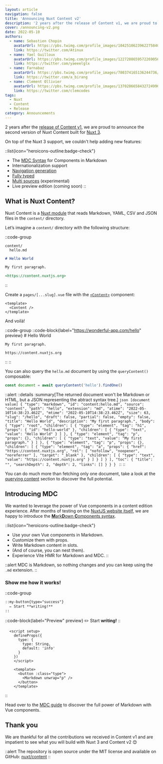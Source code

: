 ```yaml
---
layout: article
navigation: false
title: 'Announcing Nuxt Content v2'
description: '2 years after the release of Content v1, we are proud to announce the second version of Nuxt Content built for Nuxt 3.'
cover: /announcing-v2.png
date: 2022-05-10
authors:
  - name: Sebastien Chopin
    avatarUrl: https://pbs.twimg.com/profile_images/1042510623962275840/1Iw_Mvud_400x400.jpg
    link: https://twitter.com/Atinux
  - name: Yael Guilloux
    avatarUrl: https://pbs.twimg.com/profile_images/1227208659572269056/Yo6GUjZw_400x400.jpg
    link: https://twitter.com/yaeeelglx
  - name: Farnabaz 
    avatarUrl: https://pbs.twimg.com/profile_images/780374165136244736/x5HfdWA1_400x400.jpg
    link: https://twitter.com/a_birang
  - name: Clement Ollivier 
    avatarUrl: https://pbs.twimg.com/profile_images/1370286658432724996/ZMSDzzIi_400x400.jpg
    link: https://twitter.com/clemcodes
tags:
  - Nuxt
  - Content
  - Release
category: Announcements
---
```


2 years after the [release of Content v1](https://github.com/nuxt/content/releases/tag/v1.0.0), we are proud to announce the second version of Nuxt Content built for [Nuxt 3](https://v3.nuxtjs.org).

On top of the Nuxt 3 support, we couldn't help adding new features:

::list{icon="heroicons-outline:badge-check"}
- The [MDC Syntax](/guide/writing/mdc) for Components in Markdown
- Internationalization support
- [Navigation generation](/guide/displaying/navigation)
- [Fully typed](/guide/displaying/typescript)
- [Multi sources](/api/configuration#sources) (experimental)
- Live preview edition (coming soon)
::

## What is Nuxt Content?

Nuxt Content is a [Nuxt module](https://v3.nuxtjs.org/guide/features/modules) that reads Markdown, YAML, CSV and JSON files in the `content/` directory.

Let’s imagine a `content/` directory with the following structure:

::code-group
  ```[Directory Structure]
  content/
    hello.md
  ```
  ```md [hello.md]
  # Hello World

  My first paragraph.

  <https://content.nuxtjs.org>
  ```
::

Create a `pages/[...slug].vue` file with the [`<Content>`](/guide/displaying/rendering) component:

```vue [pages/[...slug].vue]
<template>
  <Content />
</template>
```

And voilà!

::code-group
  ::code-block{label="https://wonderful-app.com/hello" preview}
    # Hello World

    My first paragraph.

    https://content.nuxtjs.org
  ::
::

You can also query the `hello.md` document by using the `queryContent()` composable:

```ts
const document = await queryContent('hello').findOne()
```

::alert
  ::details
    :summary[The returned document won't be Markdown or HTML, but a JSON representing the abtract syntax tree.]
    ```json [document value]
    {
      "type": "markdown",
      "id": "content:hello.md",
      "source": "content",
      "path": "hello",
      "extension": "md",
      "atime": "2022-05-10T14:38:23.462Z",
      "mtime": "2022-05-10T14:38:23.462Z",
      "size": 63,
      "slug": "/hello",
      "draft": false,
      "partial": false,
      "empty": false,
      "title": "Hello World",
      "description": "My first paragraph.",
      "body": {
        "type": "root",
        "children": [
          {
            "type": "element",
            "tag": "h1",
            "props": {
              "id": "hello-world"
            },
            "children": [
              {
                "type": "text",
                "value": "Hello World"
              }
            ]
          },
          {
            "type": "element",
            "tag": "p",
            "props": {},
            "children": [
              {
                "type": "text",
                "value": "My first paragraph."
              }
            ]
          },
          {
            "type": "element",
            "tag": "p",
            "props": {},
            "children": [
              {
                "type": "element",
                "tag": "a",
                "props": {
                  "href": "https://content.nuxtjs.org",
                  "rel": [
                    "nofollow",
                    "noopener",
                    "noreferrer"
                  ],
                  "target": "_blank"
                },
                "children": [
                  {
                    "type": "text",
                    "value": "https://content.nuxtjs.org"
                  }
                ]
              }
            ]
          }
        ],
        "toc": {
          "title": "",
          "searchDepth": 2,
          "depth": 2,
          "links": []
        }
      }
    }
    ```
  ::
::

You can do much more than fetching only one document, take a look at the [querying content](/guide/displaying/querying) section to discover the full potential.

## Introducing MDC

We wanted to leverage the power of Vue components in a content edition experience. After months of testing on the [NuxtJS website itself](https://nuxtjs.org), we are happy to introduce the [**M**ark**D**own **C**omponents syntax](/guide/writing/mdc).

::list{icon="heroicons-outline:badge-check"}

- Use your own Vue components in Markdown.
- Customize them with props.
- Write Markdown content in slots.
- (And of course, you can nest them).
- Experience Vite HMR for Markdown and MDC.
::

::alert
MDC is Markdown, so nothing changes and you can keep using the `.md` extension.
::

### Show me how it works!

::code-group

  ```md [content/index.md]
  ::my-button{type="success"}
    ✏️ Start **writing!**
  ::
  ```

  ::code-block{label="Preview" preview}
    <MyButton type="success">✏️ Start <strong>writing!</strong></MyButton>
  ::

  ```vue [components/MyButton.vue]
    <script setup>
      defineProps({
        type: {
          type: String,
          default: 'info'
        }
      })
      </script>

      <template>
        <button :class="type">
          <Markdown unwrap="p" />
        </button>
      </template>
  ```

::

Head over to the [MDC guide](/guide/writing/mdc) to discover the full power of Markdown with Vue components.

## Thank you

We are thankful for all the contributions we received in Content v1 and are impatient to see what you will build with Nuxt 3 and Content v2 :blush:

::alert
The repository is open source under the MIT license and available on GitHub: [nuxt/content](https://github.com/nuxt/content)
::
